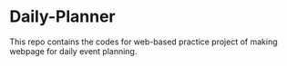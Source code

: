 # Daily-Planner
This repo contains the codes for web-based practice project of making webpage for daily event planning.
